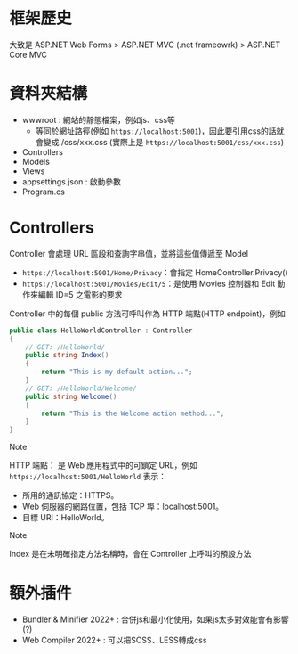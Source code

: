# 框架歷史
大致是 ASP.NET Web Forms > ASP.NET MVC (.net frameowrk) > ASP.NET Core MVC

# 資料夾結構
- wwwroot : 網站的靜態檔案，例如js、css等
  - 等同於網址路徑(例如 `https://localhost:5001`)，因此要引用css的話就會變成 /css/xxx.css (實際上是 `https://localhost:5001/css/xxx.css`)
- Controllers
- Models
- Views
- appsettings.json : 啟動參數
- Program.cs

# Controllers
Controller 會處理 URL 區段和查詢字串值，並將這些值傳遞至 Model
- `https://localhost:5001/Home/Privacy`：會指定 HomeController.Privacy()
- `https://localhost:5001/Movies/Edit/5`：是使用 Movies 控制器和 Edit 動作來編輯 ID=5 之電影的要求

Controller 中的每個 public 方法可呼叫作為 HTTP 端點(HTTP endpoint)，例如
```C#
public class HelloWorldController : Controller
{
    // GET: /HelloWorld/
    public string Index()
    {
        return "This is my default action...";
    }
    // GET: /HelloWorld/Welcome/ 
    public string Welcome()
    {
        return "This is the Welcome action method...";
    }
}
```
> [!NOTE]
> HTTP 端點：
> 是 Web 應用程式中的可鎖定 URL，例如 `https://localhost:5001/HelloWorld`
> 表示：
> - 所用的通訊協定：HTTPS。
> - Web 伺服器的網路位置，包括 TCP 埠：localhost:5001。
> - 目標 URI：HelloWorld。

> [!NOTE]
> Index 是在未明確指定方法名稱時，會在 Controller 上呼叫的預設方法

# 額外插件
- Bundler & Minifier 2022+ : 合併js和最小化使用，如果js太多對效能會有影響 (?)
- Web Compiler 2022+ : 可以把SCSS、LESS轉成css
